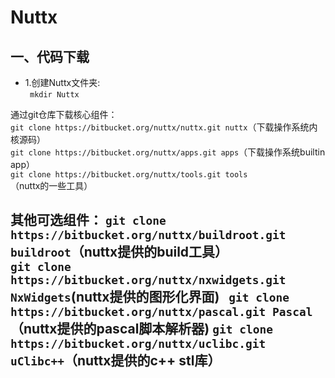 # Nuttx
## 一、代码下载
* 1.创建Nuttx文件夹:  
` mkdir Nuttx`

通过git仓库下载核心组件：  
`git clone https://bitbucket.org/nuttx/nuttx.git nuttx`（下载操作系统内核源码）  
`git clone https://bitbucket.org/nuttx/apps.git apps`（下载操作系统builtin app）  
`git clone https://bitbucket.org/nuttx/tools.git tools`（nuttx的一些工具）  

其他可选组件：
`git clone https://bitbucket.org/nuttx/buildroot.git buildroot`（nuttx提供的build工具）  
`git clone https://bitbucket.org/nuttx/nxwidgets.git NxWidgets`(nuttx提供的图形化界面)  
`git clone https://bitbucket.org/nuttx/pascal.git Pascal`（nuttx提供的pascal脚本解析器)
`git clone https://bitbucket.org/nuttx/uclibc.git uClibc++`（nuttx提供的c++ stl库）
---
